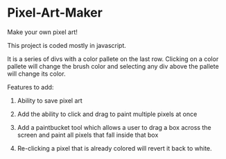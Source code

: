# Pixel-Art-Maker
Make your own pixel art!


This project is coded mostly in javascript.  

It is a series of divs with a color pallete on the last row.  Clicking on a color pallete will change the brush color 
and selecting any div above the pallete will change its color.

Features to add:

1)  Ability to save pixel art

2)  Add the ability to click and drag to paint multiple pixels at once

3)  Add a paintbucket tool which allows a user to drag a box across the screen and paint all pixels that fall inside that box

4)  Re-clicking a pixel that is already colored will revert it back to white.
